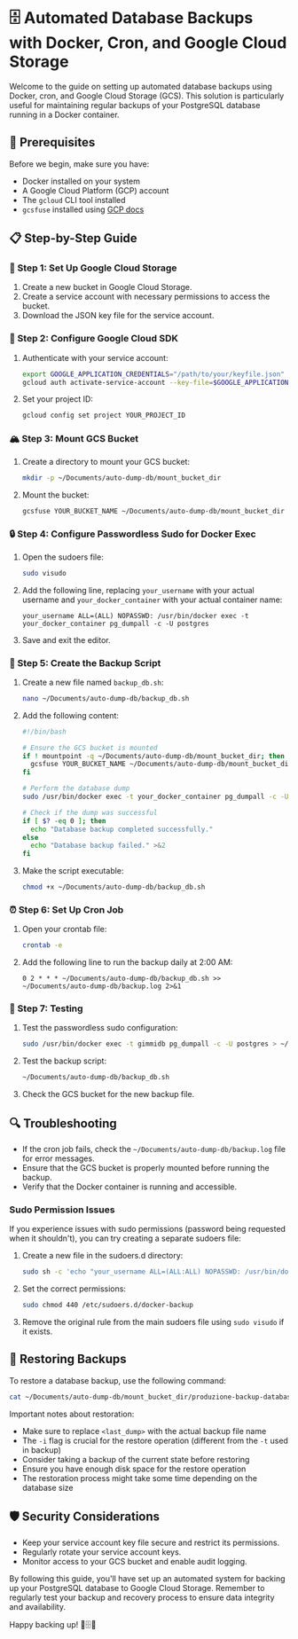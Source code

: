 # 🗄️ Automated Database Backups with Docker, Cron, and Google Cloud Storage

Welcome to the guide on setting up automated database backups using Docker, cron, and Google Cloud Storage (GCS). This solution is particularly useful for maintaining regular backups of your PostgreSQL database running in a Docker container.

## 🚀 Prerequisites

Before we begin, make sure you have:

- Docker installed on your system
- A Google Cloud Platform (GCP) account
- The `gcloud` CLI tool installed
- `gcsfuse` installed using [GCP docs]( https://cloud.google.com/storage/docs/gcsfuse-quickstart-mount-bucket#install)

## 📋 Step-by-Step Guide

### 🌟 Step 1: Set Up Google Cloud Storage

1. Create a new bucket in Google Cloud Storage.
2. Create a service account with necessary permissions to access the bucket.
3. Download the JSON key file for the service account.

### 🔑 Step 2: Configure Google Cloud SDK

1. Authenticate with your service account:

   ```bash
   export GOOGLE_APPLICATION_CREDENTIALS="/path/to/your/keyfile.json"
   gcloud auth activate-service-account --key-file=$GOOGLE_APPLICATION_CREDENTIALS
   ```

2. Set your project ID:

   ```bash
   gcloud config set project YOUR_PROJECT_ID
   ```

### 🏔️ Step 3: Mount GCS Bucket

1. Create a directory to mount your GCS bucket:

   ```bash
   mkdir -p ~/Documents/auto-dump-db/mount_bucket_dir
   ```

2. Mount the bucket:

   ```bash
   gcsfuse YOUR_BUCKET_NAME ~/Documents/auto-dump-db/mount_bucket_dir
   ```

### 🔒 Step 4: Configure Passwordless Sudo for Docker Exec

1. Open the sudoers file:

   ```bash
   sudo visudo
   ```

2. Add the following line, replacing `your_username` with your actual username and `your_docker_container` with your actual container name:

   ```
   your_username ALL=(ALL) NOPASSWD: /usr/bin/docker exec -t your_docker_container pg_dumpall -c -U postgres
   ```

3. Save and exit the editor.

### 📜 Step 5: Create the Backup Script

1. Create a new file named `backup_db.sh`:

   ```bash
   nano ~/Documents/auto-dump-db/backup_db.sh
   ```

2. Add the following content:

   ```bash
   #!/bin/bash
   
   # Ensure the GCS bucket is mounted
   if ! mountpoint -q ~/Documents/auto-dump-db/mount_bucket_dir; then
     gcsfuse YOUR_BUCKET_NAME ~/Documents/auto-dump-db/mount_bucket_dir
   fi
   
   # Perform the database dump
   sudo /usr/bin/docker exec -t your_docker_container pg_dumpall -c -U postgres > ~/Documents/auto-dump-db/mount_bucket_dir/produzione-backup-database/dump_$(date +%d-%m-%Y_%H_%M_%S).sql
   
   # Check if the dump was successful
   if [ $? -eq 0 ]; then
     echo "Database backup completed successfully."
   else
     echo "Database backup failed." >&2
   fi
   ```

3. Make the script executable:

   ```bash
   chmod +x ~/Documents/auto-dump-db/backup_db.sh
   ```

### ⏰ Step 6: Set Up Cron Job

1. Open your crontab file:

   ```bash
   crontab -e
   ```

2. Add the following line to run the backup daily at 2:00 AM:

   ```
   0 2 * * * ~/Documents/auto-dump-db/backup_db.sh >> ~/Documents/auto-dump-db/backup.log 2>&1
   ```

### 🧪 Step 7: Testing

1. Test the passwordless sudo configuration:

   ```bash
   sudo /usr/bin/docker exec -t gimmidb pg_dumpall -c -U postgres > ~/Documents/auto-dump-db/mount_bucket_dir/produzione-backup-database/test_dump.sql
   ```

2. Test the backup script:

   ```bash
   ~/Documents/auto-dump-db/backup_db.sh
   ```

3. Check the GCS bucket for the new backup file.

## 🔍 Troubleshooting

- If the cron job fails, check the `~/Documents/auto-dump-db/backup.log` file for error messages.
- Ensure that the GCS bucket is properly mounted before running the backup.
- Verify that the Docker container is running and accessible.


### Sudo Permission Issues
If you experience issues with sudo permissions (password being requested when it shouldn't), you can try creating a separate sudoers file:

1. Create a new file in the sudoers.d directory:
   ```bash
   sudo sh -c 'echo "your_username ALL=(ALL:ALL) NOPASSWD: /usr/bin/docker exec -t your_docker_container pg_dumpall -c -U postgres" > /etc/sudoers.d/docker-backup'
   ```

2. Set the correct permissions:
   ```bash
   sudo chmod 440 /etc/sudoers.d/docker-backup
   ```

3. Remove the original rule from the main sudoers file using `sudo visudo` if it exists.

## 🔄 Restoring Backups

To restore a database backup, use the following command:

```bash
cat ~/Documents/auto-dump-db/mount_bucket_dir/produzione-backup-database/<last_dump>.sql | sudo docker exec -i your_docker_container psql -U postgres
```

Important notes about restoration:
- Make sure to replace `<last_dump>` with the actual backup file name
- The `-i` flag is crucial for the restore operation (different from the `-t` used in backup)
- Consider taking a backup of the current state before restoring
- Ensure you have enough disk space for the restore operation
- The restoration process might take some time depending on the database size



## 🛡️ Security Considerations

- Keep your service account key file secure and restrict its permissions.
- Regularly rotate your service account keys.
- Monitor access to your GCS bucket and enable audit logging.

By following this guide, you'll have set up an automated system for backing up your PostgreSQL database to Google Cloud Storage. Remember to regularly test your backup and recovery process to ensure data integrity and availability.

Happy backing up! 🎉🗄️🚀
